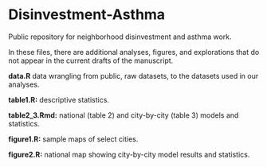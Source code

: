 # Disinvestment-Asthma
Public repository for neighborhood disinvestment and asthma work.

In these files, there are additional analyses, figures, and explorations that do not appear in the current drafts of the manuscript. 

**data.R**  data wrangling from public, raw datasets, to the datasets used in our analyses.

**table1.R:**  descriptive statistics.

**table2_3.Rmd:** national (table 2) and city-by-city (table 3) models and statistics.

**figure1.R:** sample maps of select cities.

**figure2.R:** national map showing city-by-city model results and statistics. 
